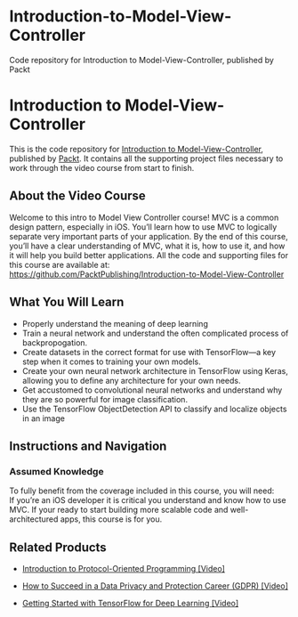 # Introduction-to-Model-View-Controller
Code repository for Introduction to Model-View-Controller, published by Packt
# Introduction to Model-View-Controller
This is the code repository for [Introduction to Model-View-Controller](https://www.packtpub.com/big-data-and-business-intelligence/getting-started-tensorflow-deep-learning-video?utm_source=github&utm_medium=repository&utm_campaign=9781788475518), published by [Packt](https://www.packtpub.com/?utm_source=github). It contains all the supporting project files necessary to work through the video course from start to finish.
## About the Video Course
Welcome to this intro to Model View Controller course! MVC is a common design pattern, especially in iOS. You’ll learn how to use MVC to logically separate very important parts of your application. By the end of this course, you’ll have a clear understanding of MVC, what it is, how to use it, and how it will help you build better applications.
All the code and supporting files for this course are available at: https://github.com/PacktPublishing/Introduction-to-Model-View-Controller

<H2>What You Will Learn</H2>
<DIV class=book-info-will-learn-text>
<UL>
<LI>Properly understand the meaning of deep learning 
<LI>Train a neural network and understand the often complicated process of backpropogation. 
<LI>Create datasets in the correct format for use with TensorFlow—a key step when it comes to training your own models. 
<LI>Create your own neural network architecture in TensorFlow using Keras, allowing you to define any architecture for your own needs. 
<LI>Get accustomed to convolutional neural networks and understand why they are so powerful for image classification. 
<LI>Use the TensorFlow ObjectDetection API to classify and localize objects in an image </LI></UL></DIV>

## Instructions and Navigation
### Assumed Knowledge
To fully benefit from the coverage included in this course, you will need:<br/>
If you’re an iOS developer it is critical you understand and know how to use MVC. If your ready to start building more scalable code and well-architectured apps, this course is for you.

    

## Related Products
* [Introduction to Protocol-Oriented Programming [Video]](https://www.packtpub.com/big-data-and-business-intelligence/getting-started-tensorflow-deep-learning-video?utm_source=github&utm_medium=repository&utm_campaign=9781788475518)

* [How to Succeed in a Data Privacy and Protection Career (GDPR) [Video]](https://www.packtpub.com/big-data-and-business-intelligence/getting-started-tensorflow-deep-learning-video?utm_source=github&utm_medium=repository&utm_campaign=9781788475518)

* [Getting Started with TensorFlow for Deep Learning [Video]](https://www.packtpub.com/big-data-and-business-intelligence/getting-started-tensorflow-deep-learning-video?utm_source=github&utm_medium=repository&utm_campaign=9781788475518)

